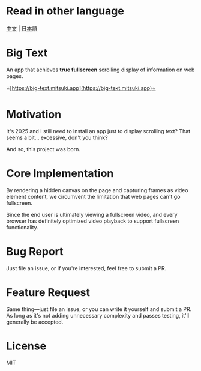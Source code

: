 # Read in other language
[中文](./README.zh.md) | [日本語](./README.ja.md)

# Big Text
An app that achieves **true fullscreen** scrolling display of information on web pages.

⭐[https://big-text.mitsuki.app](https://big-text.mitsuki.app)⭐

# Motivation
It's 2025 and I still need to install an app just to display scrolling text? That seems a bit... excessive, don't you think?

And so, this project was born.

# Core Implementation
By rendering a hidden canvas on the page and capturing frames as video element content, we circumvent the limitation that web pages can't go fullscreen.

Since the end user is ultimately viewing a fullscreen video, and every browser has definitely optimized video playback to support fullscreen functionality.

# Bug Report
Just file an issue, or if you're interested, feel free to submit a PR.

# Feature Request
Same thing—just file an issue, or you can write it yourself and submit a PR. As long as it's not adding unnecessary complexity and passes testing, it'll generally be accepted.

# License
MIT
